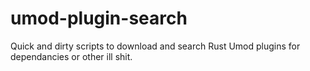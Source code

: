# umod-plugin-search
Quick and dirty scripts to download and search Rust Umod plugins for dependancies or other ill shit.
